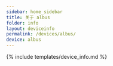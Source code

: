 ```yaml
---
sidebar: home_sidebar
title: 关于 albus
folder: info
layout: deviceinfo
permalink: /devices/albus/
device: albus
---
```

{% include templates/device_info.md %}
